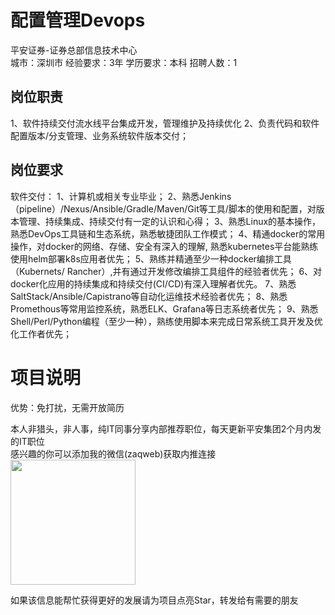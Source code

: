 # 配置管理Devops
平安证券-证券总部信息技术中心  
城市：深圳市 经验要求：3年 学历要求：本科  招聘人数：1

## 岗位职责
1、软件持续交付流水线平台集成开发，管理维护及持续优化
   2、负责代码和软件配置版本/分支管理、业务系统软件版本交付；

## 岗位要求
软件交付：
   1、计算机或相关专业毕业；
   2、熟悉Jenkins（pipeline）/Nexus/Ansible/Gradle/Maven/Git等工具/脚本的使用和配置，对版本管理、持续集成、持续交付有一定的认识和心得；
   3、熟悉Linux的基本操作，熟悉DevOps工具链和生态系统，熟悉敏捷团队工作模式；
   4、精通docker的常用操作，对docker的网络、存储、安全有深入的理解, 熟悉kubernetes平台能熟练使用helm部署k8s应用者优先；
   5、熟练并精通至少一种docker编排工具（Kubernets/ Rancher）,并有通过开发修改编排工具组件的经验者优先；
   6、对docker化应用的持续集成和持续交付(CI/CD)有深入理解者优先。
   7、熟悉SaltStack/Ansible/Capistrano等自动化运维技术经验者优先；
   8、熟悉Promethous等常用监控系统，熟悉ELK、Grafana等日志系统者优先；
   9、熟悉Shell/Perl/Python编程（至少一种），熟练使用脚本来完成日常系统工具开发及优化工作者优先；

# 项目说明

优势：免打扰，无需开放简历

本人非猎头，非人事，纯IT同事分享内部推荐职位，每天更新平安集团2个月内发的IT职位  
感兴趣的你可以添加我的微信(zaqweb)获取内推连接  
<img src="https://github.com/zaqweb/PA-IT-JOBS/blob/master/WechatICode.jpeg"  height="200" width="200">

如果该信息能帮忙获得更好的发展请为项目点亮Star，转发给有需要的朋友




